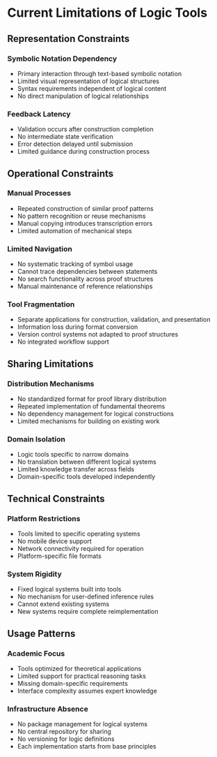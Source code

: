 # Current Limitations of Logic Tools

## Representation Constraints

### Symbolic Notation Dependency
- Primary interaction through text-based symbolic notation
- Limited visual representation of logical structures
- Syntax requirements independent of logical content
- No direct manipulation of logical relationships

### Feedback Latency
- Validation occurs after construction completion
- No intermediate state verification
- Error detection delayed until submission
- Limited guidance during construction process

## Operational Constraints

### Manual Processes
- Repeated construction of similar proof patterns
- No pattern recognition or reuse mechanisms
- Manual copying introduces transcription errors
- Limited automation of mechanical steps

### Limited Navigation
- No systematic tracking of symbol usage
- Cannot trace dependencies between statements
- No search functionality across proof structures
- Manual maintenance of reference relationships

### Tool Fragmentation
- Separate applications for construction, validation, and presentation
- Information loss during format conversion
- Version control systems not adapted to proof structures
- No integrated workflow support

## Sharing Limitations

### Distribution Mechanisms
- No standardized format for proof library distribution
- Repeated implementation of fundamental theorems
- No dependency management for logical constructions
- Limited mechanisms for building on existing work

### Domain Isolation
- Logic tools specific to narrow domains
- No translation between different logical systems
- Limited knowledge transfer across fields
- Domain-specific tools developed independently

## Technical Constraints

### Platform Restrictions
- Tools limited to specific operating systems
- No mobile device support
- Network connectivity required for operation
- Platform-specific file formats

### System Rigidity
- Fixed logical systems built into tools
- No mechanism for user-defined inference rules
- Cannot extend existing systems
- New systems require complete reimplementation

## Usage Patterns

### Academic Focus
- Tools optimized for theoretical applications
- Limited support for practical reasoning tasks
- Missing domain-specific requirements
- Interface complexity assumes expert knowledge

### Infrastructure Absence
- No package management for logical systems
- No central repository for sharing
- No versioning for logic definitions
- Each implementation starts from base principles